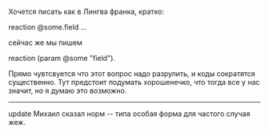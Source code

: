 Хочется писать как в Лингва франка, кратко:

reaction @some.field ...

сейчас же мы пишем

reaction (param @some "field").

Прямо чувтсвуется что этот вопрос надо разрулить, и коды сократятся существенно.
Тут предстоит подумать хорошенечко, что тогда все у нас значит, но я думаю это возможно.

-----
update Михаил сказал норм -- типа особая форма для частого случая жеж.